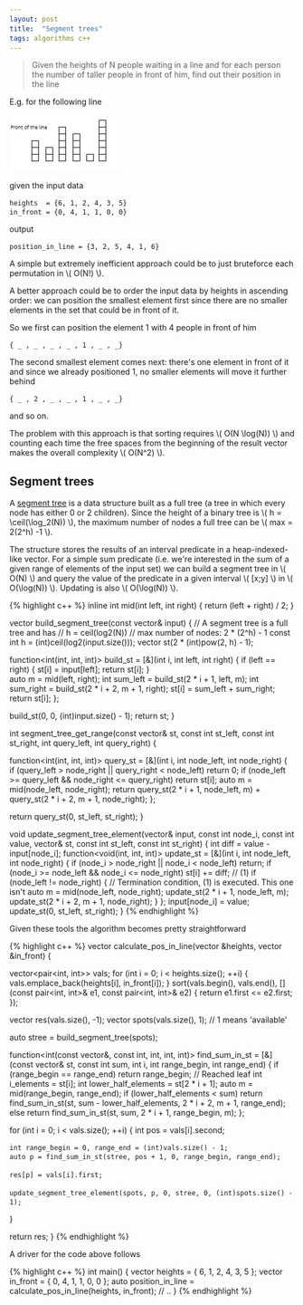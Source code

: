```yaml
---
layout: post
title:  "Segment trees"
tags: algorithms c++
---
```

> Given the heights of N people waiting in a line and for each person the number of
taller people in front of him, find out their position in the line

E.g. for the following line

![png](/images/posts/segmenttrees1.png)

given the input data

    heights  = {6, 1, 2, 4, 3, 5}
    in_front = {0, 4, 1, 1, 0, 0}

output

    position_in_line = {3, 2, 5, 4, 1, 6}

A simple but extremely inefficient approach could be to just bruteforce each permutation in \\( O(N!) \\).

A better approach could be to order the input data by heights in ascending order:
we can position the smallest element first since there are no smaller elements in
the set that could be in front of it.

So we first can position the element 1 with 4 people in front of him

    { _ , _ , _ , _ , 1 , _ , _}

The second smallest element comes next: there's one element in front of it and
since we already positioned 1, no smaller elements will move it further behind

    { _ , 2 , _ , _ , 1 , _ , _}

and so on.

The problem with this approach is that sorting requires \\( O(N \log(N)) \\) and
counting each time the free spaces from the beginning of the result vector makes
the overall complexity \\( O(N^2) \\).

Segment trees
-------------
A [segment tree](https://en.wikipedia.org/wiki/Segment_tree) is a data structure
built as a full tree (a tree in which every node has either 0 or 2 children).
Since the height of a binary tree is \\( h = \ceil(\log_2(N)) \\), the maximum
number of nodes a full tree can be \\( max = 2(2^h) -1 \\).

The structure stores the results of an interval predicate in a heap-indexed-like vector.
For a simple sum predicate (i.e. we're interested in the sum of a given range of
elements of the input set) we can build a segment tree in \\( O(N) \\) and query
the value of the predicate in a given interval \\( [x;y] \\) in \\( O(\log(N)) \\).
Updating is also \\( O(\log(N)) \\).

{% highlight c++ %}
inline int mid(int left, int right) {
  return (left + right) / 2;
}

vector<int> build_segment_tree(const vector<int>& input) {
  // A segment tree is a full tree and has
  // h = ceil(log2(N))
  // max number of nodes: 2 * (2^h) - 1
  const int h = (int)ceil(log2(input.size()));
  vector<int> st(2 * (int)pow(2, h) - 1);

  function<int(int, int, int)> build_st = [&](int i, int left, int right) {
    if (left == right) {
      st[i] = input[left];
      return st[i];
    }    
    auto m = mid(left, right);
    int sum_left = build_st(2 * i + 1, left, m);
    int sum_right = build_st(2 * i + 2, m + 1, right);
    st[i] = sum_left + sum_right;
    return st[i];
  };

  build_st(0, 0, (int)input.size() - 1);
  return st;
}

int segment_tree_get_range(const vector<int>& st, const int st_left, const int st_right, int query_left, int query_right) {

  function<int(int, int, int)> query_st = [&](int i, int node_left, int node_right) {
    if (query_left > node_right || query_right < node_left)
      return 0;
    if (node_left >= query_left && node_right <= query_right)
      return st[i];
    auto m = mid(node_left, node_right);
    return query_st(2 * i + 1, node_left, m) + query_st(2 * i + 2, m + 1, node_right);
  };

  return query_st(0, st_left, st_right);
}

void update_segment_tree_element(vector<int>& input, const int node_i, const int value, vector<int>& st, const int st_left, const int st_right) {
  int diff = value - input[node_i];
  function<void(int, int, int)> update_st = [&](int i, int node_left, int node_right) {
    if (node_i > node_right || node_i < node_left)
      return;
    if (node_i >= node_left && node_i <= node_right)
      st[i] += diff; // (1)
    if (node_left != node_right) { // Termination condition, (1) is executed. This one isn't
      auto m = mid(node_left, node_right);
      update_st(2 * i + 1, node_left, m);
      update_st(2 * i + 2, m + 1, node_right);
    }
  };
  input[node_i] = value;
  update_st(0, st_left, st_right);
}
{% endhighlight %}

Given these tools the algorithm becomes pretty straightforward

{% highlight c++ %}
vector<int> calculate_pos_in_line(vector<int> &heights, vector<int> &in_front) {

  vector<pair<int, int>> vals;
  for (int i = 0; i < heights.size(); ++i) {
    vals.emplace_back(heights[i], in_front[i]);
  }
  sort(vals.begin(), vals.end(), [](const pair<int, int>& e1, const pair<int, int>& e2) {
    return e1.first <= e2.first;
  });

  vector<int> res(vals.size(), -1);
  vector<int> spots(vals.size(), 1); // 1 means 'available'

  auto stree = build_segment_tree(spots);

  function<int(const vector<int>&, const int, int, int, int)> find_sum_in_st = [&](const vector<int>& st, const int sum, int i, int range_begin, int range_end) {
    if (range_begin == range_end)
      return range_begin; // Reached leaf
    int i_elements = st[i];
    int lower_half_elements = st[2 * i + 1];
    auto m = mid(range_begin, range_end);
    if (lower_half_elements < sum)
      return find_sum_in_st(st, sum - lower_half_elements, 2 * i + 2, m + 1, range_end);
    else
      return find_sum_in_st(st, sum, 2 * i + 1, range_begin, m);
  };

  for (int i = 0; i < vals.size(); ++i) {
    int pos = vals[i].second;

    int range_begin = 0, range_end = (int)vals.size() - 1;
    auto p = find_sum_in_st(stree, pos + 1, 0, range_begin, range_end);

    res[p] = vals[i].first;

    update_segment_tree_element(spots, p, 0, stree, 0, (int)spots.size() - 1);
  }

  return res;
}
{% endhighlight %}

A driver for the code above follows

{% highlight c++ %}
int main() {
  vector<int> heights = { 6, 1, 2, 4, 3, 5 };
  vector<int> in_front = { 0, 4, 1, 1, 0, 0 };
  auto position_in_line = calculate_pos_in_line(heights, in_front);
	// ..
}
{% endhighlight %}
